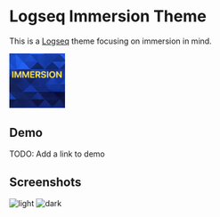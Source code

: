 # Logseq Immersion Theme

This is a [Logseq](https://logseq.com) theme focusing on immersion in mind.

<img src="immersion.png" width="100"/>

## Demo

TODO: Add a link to demo

## Screenshots

![light](./light.png)
![dark](./dark.png)

